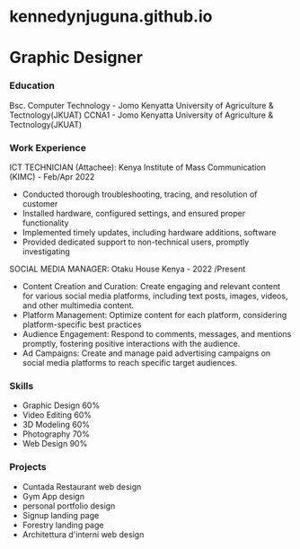 # kennedynjuguna.github.io

# Graphic Designer

### Education
Bsc. Computer Technology - Jomo Kenyatta University of Agriculture & Tectnology(JKUAT)
CCNA1 - Jomo Kenyatta University of Agriculture & Tectnology(JKUAT)

### Work Experience
ICT TECHNICIAN (Attachee): Kenya Institute of Mass Communication (KIMC) - Feb/Apr 2022
- Conducted thorough troubleshooting, tracing, and resolution of customer
- Installed hardware, configured settings, and ensured proper functionality
- Implemented timely updates, including hardware additions, software
- Provided dedicated support to non-technical users, promptly investigating

SOCIAL MEDIA MANAGER: Otaku House Kenya - 2022 /Present
- Content Creation and Curation: Create engaging and relevant content for various social media platforms, including text posts, images, videos, and other multimedia content.
- Platform Management: Optimize content for each platform, considering platform-specific best practices 
- Audience Engagement: Respond to comments, messages, and mentions promptly, fostering positive interactions with the audience.
- Ad Campaigns: Create and manage paid advertising campaigns on social media platforms to reach specific target audiences.
  
### Skills
- Graphic Design 60%
- Video Editing 60%
- 3D Modeling 60%
- Photography 70%
- Web Design 90%
  
### Projects
- Cuntada Restaurant web design
- Gym App design
- personal portfolio design
- Signup landing page
- Forestry landing page
- Architettura d'interni web design
   
